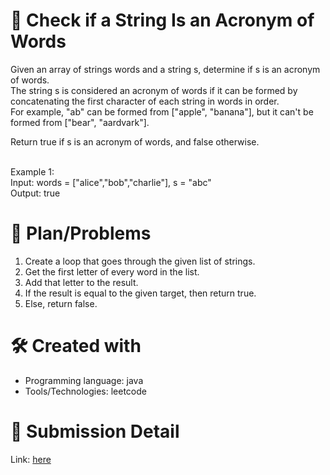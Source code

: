 
# 💼 Check if a String Is an Acronym of Words<a name="about-project"></a>
Given an array of strings words and a string s, determine if s is an acronym of words.
<br>
The string s is considered an acronym of words if it can be formed by concatenating the first character of each string in words in order.<br>
For example, "ab" can be formed from ["apple", "banana"], but it can't be formed from ["bear", "aardvark"].<br>

Return true if s is an acronym of words, and false otherwise.
<br><br>

Example 1:
<br>
Input: words = ["alice","bob","charlie"], s = "abc" <br>
Output: true

# 📜 Plan/Problems
1. Create a loop that goes through the given list of strings.
2. Get the first letter of every word in the list.
3. Add that letter to the result.
4. If the result is equal to the given target, then return true.
5. Else, return false.

# 🛠 Created with
- Programming language: java
- Tools/Technologies: leetcode

# 💎 Submission Detail
Link: [here](https://leetcode.com/submissions/detail/1180688119/)
